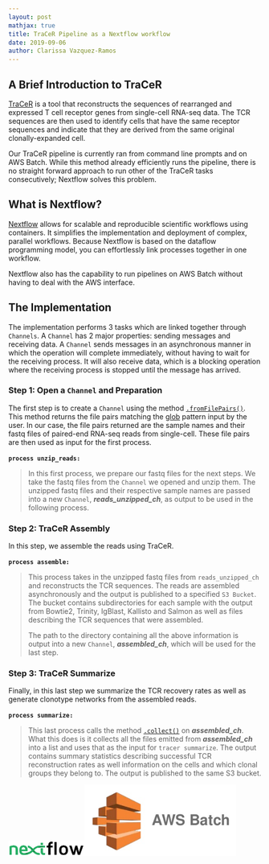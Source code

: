 ```yaml
---
layout: post
mathjax: true
title: TraCeR Pipeline as a Nextflow workflow
date: 2019-09-06
author: Clarissa Vazquez-Ramos
---
```



## A Brief Introduction to TraCeR
[TraCeR](https://github.com/Teichlab/tracer) is a tool that reconstructs the sequences of rearranged and expressed T cell receptor genes from single-cell RNA-seq data. The TCR sequences are then used to identify cells that have the same receptor sequences and indicate that they are derived from the same original clonally-expanded cell.

Our TraCeR pipeline is currently ran from command line prompts and on AWS Batch. While this method already efficiently runs the pipeline, there is no straight forward approach to run other of the TraCeR tasks consecutively; Nextflow solves this problem.


## What is Nextflow?
[Nextflow](https://www.nextflow.io/) allows for scalable and reproducible scientific workflows using containers. It simplifies the implementation and deployment of complex, parallel workflows. Because Nextflow is based on the dataflow programming model, you can effortlessly link processes together in one workflow.

Nextflow also has the capability to run pipelines on AWS Batch without having to deal with the AWS interface.


## The Implementation
The implementation performs 3 tasks which are linked together through `Channels`. A `Channel` has 2 major properties: sending messages and receiving data. A `Channel` sends messages in an asynchronous manner in which the operation will complete immediately, without having to wait for the receiving process. It will also receive data, which is a blocking operation where the receiving process is stopped until the message has arrived.
 
 ### Step 1: Open a `Channel` and Preparation
  
   The first step is to create a `Channel` using the method [`.fromFilePairs()`](https://www.nextflow.io/docs/latest/channel.html#fromfilepairs). This method returns the file pairs matching the [glob](https://docs.oracle.com/javase/tutorial/essential/io/fileOps.html#glob) pattern input by the user. In our case, the file pairs returned are the sample names and their fastq files of paired-end RNA-seq reads from single-cell. These file pairs are then used as input for the first process.

   **`process unzip_reads:`**
<blockquote>
 
   In this first process, we prepare our fastq files for the next steps. We take the fastq files from the `Channel` we opened and unzip them. The unzipped fastq files and their respective sample names are passed into a new `Channel`, ***reads_unzipped_ch***, as output to be used in the following process.

</blockquote>

### Step 2: TraCeR Assembly
  
   In this step, we assemble the reads using TraCeR.

   **`process assemble:`**
<blockquote>
 
   This process takes in the unzipped fastq files from `reads_unzipped_ch` and reconstructs the TCR sequences. The reads are assembled asynchronously and the output is published to a specified `S3 Bucket`. The bucket contains subdirectories for each sample with the output from Bowtie2, Trinity, IgBlast, Kallisto and Salmon as well as files describing the TCR sequences that were assembled.

   The path to the directory containing all the above information is output into a new `Channel`, ***assembled_ch***, which will be used for the last step.
   
</blockquote>

### Step 3: TraCeR Summarize
  
   Finally, in this last step we summarize the TCR recovery rates as well as generate clonotype networks from the assembled reads.
 
   **`process summarize:`**
 <blockquote>
 
   This last process calls the method [`.collect()`](https://www.nextflow.io/docs/latest/operator.html#operator-collect) on ***assembled_ch***. What this does is it collects all the files emitted from ***assembled_ch*** into a list and uses that as the input for `tracer summarize`. The output contains summary statistics describing successful TCR reconstruction rates as well information on the cells and which clonal groups they belong to. The output is published to the same S3 bucket.
   
</blockquote>

<img src="/images/nextflow-tracer/nextflow_logo.png" alt="nextflow logo" width="30%" height="30%"><img src="/images/nextflow-tracer/aws_batch.png" alt="aws batch" width="60%" height="60%">
